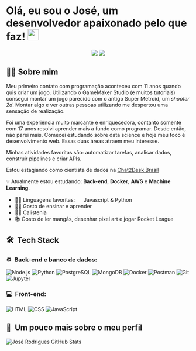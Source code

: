 <h1>Olá, eu sou o José, um desenvolvedor apaixonado pelo que faz!  <img width="30" src="https://emojis.slackmojis.com/emojis/images/1593555389/9579/blob_excited.gif?1593555389" alt="party blob"/></h1>

<p align="center">
<a href="https://www.linkedin.com/in/joserodrigs/"><img src="https://img.shields.io/badge/-Jose%20Rodrigues-0077B5?style=flat-square&logo=Linkedin&logoColor=white"/></a>
<a href="mailto:joseluisrjunior@gmail.com"><img src="https://img.shields.io/badge/-joseluisrjunior@gmail.com-D14836?style=flat-square&logo=Gmail&logoColor=white"/></a>
</p>
<h2> 👩‍💻 Sobre mim </h2>

Meu primeiro contato com programação aconteceu com 11 anos quando quis criar um jogo. Utilizando o GameMaker Studio (e muitos tutoriais) consegui montar um jogo parecido com o antigo Super Metroid, um _shooter 2d_. Montar algo e ver outras pessoas utilizando me despertou uma sensação de realização.

Foi uma experiência muito marcante e enriquecedora, contanto somente com 17 anos resolvi aprender mais a fundo como programar. Desde então, não parei mais. Comecei estudando sobre data science e hoje meu foco é desenvolvimento web. Essas duas áreas atraem meu interesse. 

Minhas atividades favoritas são: automatizar tarefas, analisar dados, construir pipelines e criar APIs.

Estou estagiando como cientista de dados na <a href="https://chat2desk.com.br/">Chat2Desk Brasil</a>

:bulb: Atualmente estou estudando: **Back-end**, **Docker**, **AWS** e **Machine Learning**.

* 👨‍💻 Linguagens favoritas: <img width="16" src="https://cdn.jsdelivr.net/gh/devicons/devicon/icons/javascript/javascript-original.svg" alt="" /> Javascript & Python <img width="16" src="https://cdn3.iconfinder.com/data/icons/logos-and-brands-adobe/512/267_Python-512.png" alt="" />
* 👩‍🏫 Gosto de ensinar e aprender
* 🤸‍♂️ Calistenia
* 📚 Gosto de ler mangás, desenhar pixel art e jogar Rocket League 

<h2> 🛠 &nbsp;Tech Stack</h2>
<h3>⚙️ &nbsp;Back-end e banco de dados:</h3>

![Node.js](https://img.shields.io/badge/-Node.js-333333?style=flat&logo=node.js)
![Python](https://img.shields.io/badge/-Python-333333?style=flat&logo=python)
![PostgreSQL](https://img.shields.io/badge/-PostgreSQL-333333?style=flat&logo=postgresql)
![MongoDB](https://img.shields.io/badge/-MongoDB-333333?style=flat&logo=mongodb)
![Docker](https://img.shields.io/badge/-Docker-333333?style=flat&logo=docker)
![Postman](https://img.shields.io/badge/-Postman-333333?style=flat&logo=postman)
![Git](https://img.shields.io/badge/-Git-333333?style=flat&logo=git)
![Jupyter](https://img.shields.io/badge/-Jupyter-333333?style=flat&logo=jupyter)

<h3>💻 &nbsp;Front-end:</h3>

![HTML](https://img.shields.io/badge/-HTML-333333?style=flat&logo=HTML5)
![CSS](https://img.shields.io/badge/-CSS-333333?style=flat&logo=CSS3&logoColor=1572B6)
![JavaScript](https://img.shields.io/badge/-JavaScript-333333?style=flat&logo=javascript)
<br>

<h2>🚀 &nbsp;Um pouco mais sobre o meu perfil</h2>

![José Rodrigues GitHub Stats](https://github-readme-stats.vercel.app/api?username=runiorr&show_icons=true&theme=dracula)

